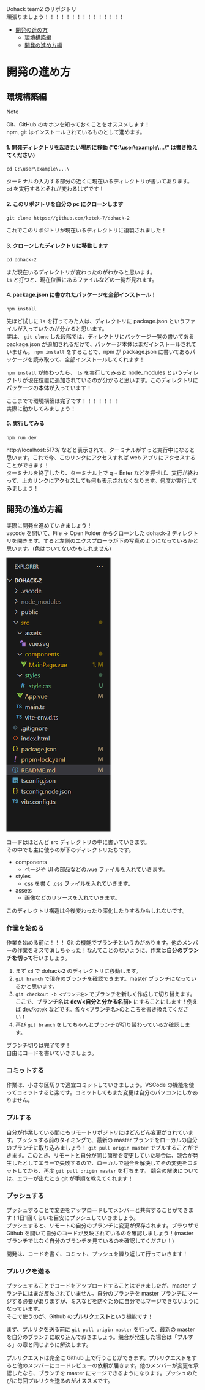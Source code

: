 Dohack team2 のリポジトリ  
頑張りましょう！！！！！！！！！！！！！！！

- [開発の進め方](#開発の進め方)
  - [環境構築編](#環境構築編)
  - [開発の進め方編](#開発の進め方編)

# 開発の進め方

## 環境構築編

> [!NOTE]
> Git、GitHub のキホンを知っておくことをオススメします！  
> npm, git はインストールされているものとして進めます。

<!-- omit from toc -->
#### 1. 開発ディレクトリを起きたい場所に移動 ("C:\user\example\\...\\" は書き換えてください)

```
cd C:\user\example\...\
```

ターミナルの入力する部分の近くに現在いるディレクトリが書いてあります。  
`cd` を実行するとそれが変わるはずです！

<!-- omit from toc -->
#### 2. このリポジトリを自分の pc にクローンします

```
git clone https://github.com/kotek-7/dohack-2
```

これでこのリポジトリが現在いるディレクトリに複製されました！

<!-- omit from toc -->
#### 3. クローンしたディレクトリに移動します

```
cd dohack-2
```

また現在いるディレクトリが変わったのがわかると思います。  
`ls` と打つと、現在位置にあるファイルなどの一覧が見れます。

<!-- omit from toc -->
#### 4. package.json に書かれたパッケージを全部インストール！

```
npm install
```

先ほど試しに `ls` を打ってみた人は、ディレクトリに package.json というファイルが入っていたのが分かると思います。  
実は、 `git clone` した段階では、ディレクトリにパッケージ一覧の書いてある package.json が追加されるだけで、パッケージ本体はまだインストールされていません。 `npm install` をすることで、npm が package.json に書いてあるパッケージを読み取って、全部インストールしてくれます！

`npm install` が終わったら、 `ls` を実行してみると node_modules というディレクトリが現在位置に追加されているのが分かると思います。このディレクトリにパッケージの本体が入っています！

ここまでで環境構築は完了です！！！！！！！  
実際に動かしてみましょう！

<!-- omit from toc -->
#### 5. 実行してみる

```
npm run dev
```

http://localhost:5173/ などと表示されて、ターミナルがずっと実行中になると思います。これで今、このリンクにアクセスすれば web アプリにアクセスすることができます！  
ターミナルを終了したり、ターミナル上で q + Enter などを押せば、実行が終わって、上のリンクにアクセスしても何も表示されなくなります。何度か実行してみましょう！

## 開発の進め方編

実際に開発を進めていきましょう！  
vscode を開いて、File → Open Folder からクローンした dohack-2 ディレクトリを開きます。すると左側のエクスプローラが下の写真のようになっているかと思います。(色はついてないかもしれません)

![alt text](https://raw.githubusercontent.com/kotek-7/MyImages/main/dohack-2/screenshot1.png)

コードはほとんど src ディレクトリの中に書いていきます。  
その中でも主に使うのが下のディレクトリたちです。

- components
  - ページや UI の部品などの.vue ファイルを入れていきます。
- styles
  - css を書く .css ファイルを入れていきます。
- assets
  - 画像などのリソースを入れていきます。

このディレクトリ構造は今後変わったり深化したりするかもしれないです。

<!-- omit from toc -->
### 作業を始める

作業を始める前に！！！
Git の機能でブランチというのがあります。他のメンバーの作業をミスで消しちゃった！なんてことのないように、作業は**自分のブランチを切って**行いましょう。

1. まず `cd` で dohack-2 のディレクトリに移動します。
2. `git branch` で現在のブランチを確認できます。master ブランチになっているかと思います。
3. `git checkout -b <ブランチ名>` でブランチを新しく作成して切り替えます。  
   ここで、ブランチ名は **dev/<自分と分かる名前>** にすることにします！例えば dev/kotek などです。各々<ブランチ名>のところを書き換えてください！
4. 再び `git branch` をしてちゃんとブランチが切り替わっているか確認します。

ブランチ切りは完了です！  
自由にコードを書いていきましょう。

<!-- omit from toc -->
### コミットする

作業は、小さな区切りで適宜コミットしていきましょう。VSCode の機能を使ってコミットすると楽です。コミットしてもまだ変更は自分のパソコンにしかありません。

<!-- omit from toc -->
### プルする

自分が作業している間にもリモートリポジトリにはどんどん変更がされています。プッシュする前のタイミングで、最新の master ブランチをローカルの自分のブランチに取り込みましょう！
`git pull origin master` でプルすることができます。このとき、リモートと自分が同じ箇所を変更していた場合は、競合が発生したとしてエラーで失敗するので、ローカルで競合を解決してその変更をコミットしてから、再度 `git pull origin master` を打ちます。
競合の解決については、エラーが出たとき git が手順を教えてくれます！

<!-- omit from toc -->
### プッシュする

プッシュすることで変更をアップロードしてメンバーと共有することができます！1日1回くらいを目安にプッシュしていきましょう。  
プッシュすると、リモートの自分のブランチに変更が保存されます。ブラウザで Github を開いて自分のコードが反映されているのを確認しましょう！(master ブランチではなく自分のブランチを見ているのを確認してください！)

開発は、コードを書く、コミット、プッシュを繰り返して行っていきます！

<!-- omit from toc -->
### プルリクを送る

プッシュすることでコードをアップロードすることはできましたが、master ブランチにはまだ反映されていません。自分のブランチを master ブランチにマージする必要がありますが、ミスなどを防ぐために自分ではマージできないようになっています。  
そこで使うのが、Github の**プルリクエスト**という機能です！

まず、プルリクを送る前に `git pull origin master` を行って、最新の master を自分のブランチに取り込んでおきましょう。競合が発生した場合は「プルする」の章と同じように解決します。

プルリクエストは完全に Github 上で行うことができます。プルリクエストをすると他のメンバーにコードレビューの依頼が届きます。他のメンバーが変更を承認したなら、ブランチを master にマージできるようになります。プッシュのたびに毎回プルリクを送るのがオススメです。
